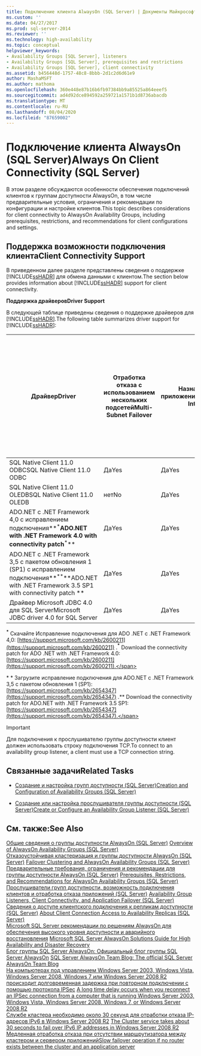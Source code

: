 ```yaml
---
title: Подключение клиента AlwaysOn (SQL Server) | Документы Майкрософт
ms.custom: ''
ms.date: 04/27/2017
ms.prod: sql-server-2014
ms.reviewer: ''
ms.technology: high-availability
ms.topic: conceptual
helpviewer_keywords:
- Availability Groups [SQL Server], listeners
- Availability Groups [SQL Server], prerequisites and restrictions
- Availability Groups [SQL Server], client connectivity
ms.assetid: b456448d-1757-48c8-8bbb-2d1c2d6d61e9
author: MashaMSFT
ms.author: mathoma
ms.openlocfilehash: 360e448e87b16b6fb97384bb9a85525a864eeef5
ms.sourcegitcommit: ad4d92dce894592a259721a1571b1d8736abacdb
ms.translationtype: MT
ms.contentlocale: ru-RU
ms.lasthandoff: 08/04/2020
ms.locfileid: "87659002"
---
```

# <a name="always-on-client-connectivity-sql-server"></a><span data-ttu-id="3ae85-102">Подключение клиента AlwaysOn (SQL Server)</span><span class="sxs-lookup"><span data-stu-id="3ae85-102">Always On Client Connectivity (SQL Server)</span></span>
  <span data-ttu-id="3ae85-103">В этом разделе обсуждаются особенности обеспечения подключений клиентов к группам доступности AlwaysOn, в том числе предварительные условия, ограничения и рекомендации по конфигурации и настройке клиентов.</span><span class="sxs-lookup"><span data-stu-id="3ae85-103">This topic describes considerations for client connectivity to AlwaysOn Availability Groups, including prerequisites, restrictions, and recommendations for client configurations and settings.</span></span>  
  
 
  
##  <a name="client-connectivity-support"></a><a name="ClientConnSupport"></a> <span data-ttu-id="3ae85-104">Поддержка возможности подключения клиента</span><span class="sxs-lookup"><span data-stu-id="3ae85-104">Client Connectivity Support</span></span>  
 <span data-ttu-id="3ae85-105">В приведенном далее разделе представлены сведения о поддержке [!INCLUDE[ssHADR](../../../includes/sshadr-md.md)] для обмена данными с клиентом.</span><span class="sxs-lookup"><span data-stu-id="3ae85-105">The section below provides information about [!INCLUDE[ssHADR](../../../includes/sshadr-md.md)] support for client connectivity.</span></span>  
  
 <span data-ttu-id="3ae85-106">**Поддержка драйверов**</span><span class="sxs-lookup"><span data-stu-id="3ae85-106">**Driver Support**</span></span>  
  
 <span data-ttu-id="3ae85-107">В следующей таблице приведены сведения о поддержке драйверов для [!INCLUDE[ssHADR](../../../includes/sshadr-md.md)].</span><span class="sxs-lookup"><span data-stu-id="3ae85-107">The following table summarizes driver support for [!INCLUDE[ssHADR](../../../includes/sshadr-md.md)]:</span></span>  
  
|<span data-ttu-id="3ae85-108">Драйвер</span><span class="sxs-lookup"><span data-stu-id="3ae85-108">Driver</span></span>|<span data-ttu-id="3ae85-109">Отработка отказа с использованием нескольких подсетей</span><span class="sxs-lookup"><span data-stu-id="3ae85-109">Multi-Subnet Failover</span></span>|<span data-ttu-id="3ae85-110">Назначение приложения</span><span class="sxs-lookup"><span data-stu-id="3ae85-110">Application Intent</span></span>|<span data-ttu-id="3ae85-111">Маршрутизация только для чтения</span><span class="sxs-lookup"><span data-stu-id="3ae85-111">Read-Only Routing</span></span>|<span data-ttu-id="3ae85-112">Переход на другой ресурс с использованием нескольких подсетей: переход на другой ресурс для конечной точки одной более быстрой подсети</span><span class="sxs-lookup"><span data-stu-id="3ae85-112">Multi-Subnet Failover: Faster Single Subnet Endpoint Failover</span></span>|<span data-ttu-id="3ae85-113">Переход на другой ресурс с использованием нескольких подсетей: разрешение именованного экземпляра для кластеризованных экземпляров SQL</span><span class="sxs-lookup"><span data-stu-id="3ae85-113">Multi-Subnet Failover: Named Instance Resolution For SQL Clustered Instances</span></span>|  
|------------|----------------------------|------------------------|------------------------|--------------------------------------------------------------------|-----------------------------------------------------------------------------------|  
|<span data-ttu-id="3ae85-114">SQL Native Client 11.0 ODBC</span><span class="sxs-lookup"><span data-stu-id="3ae85-114">SQL Native Client 11.0 ODBC</span></span>|<span data-ttu-id="3ae85-115">Да</span><span class="sxs-lookup"><span data-stu-id="3ae85-115">Yes</span></span>|<span data-ttu-id="3ae85-116">Да</span><span class="sxs-lookup"><span data-stu-id="3ae85-116">Yes</span></span>|<span data-ttu-id="3ae85-117">Да</span><span class="sxs-lookup"><span data-stu-id="3ae85-117">Yes</span></span>|<span data-ttu-id="3ae85-118">Да</span><span class="sxs-lookup"><span data-stu-id="3ae85-118">Yes</span></span>|<span data-ttu-id="3ae85-119">Да</span><span class="sxs-lookup"><span data-stu-id="3ae85-119">Yes</span></span>|  
|<span data-ttu-id="3ae85-120">SQL Native Client 11.0 OLEDB</span><span class="sxs-lookup"><span data-stu-id="3ae85-120">SQL Native Client 11.0 OLEDB</span></span>|<span data-ttu-id="3ae85-121">нет</span><span class="sxs-lookup"><span data-stu-id="3ae85-121">No</span></span>|<span data-ttu-id="3ae85-122">Да</span><span class="sxs-lookup"><span data-stu-id="3ae85-122">Yes</span></span>|<span data-ttu-id="3ae85-123">Да</span><span class="sxs-lookup"><span data-stu-id="3ae85-123">Yes</span></span>|<span data-ttu-id="3ae85-124">Нет</span><span class="sxs-lookup"><span data-stu-id="3ae85-124">No</span></span>|<span data-ttu-id="3ae85-125">нет</span><span class="sxs-lookup"><span data-stu-id="3ae85-125">No</span></span>|  
|<span data-ttu-id="3ae85-126">ADO.NET с .NET Framework 4,0 с исправлением подключения**<sup>\*</sup>**</span><span class="sxs-lookup"><span data-stu-id="3ae85-126">ADO.NET with .NET Framework 4.0 with connectivity patch**<sup>\*</sup>**</span></span> |<span data-ttu-id="3ae85-127">Да</span><span class="sxs-lookup"><span data-stu-id="3ae85-127">Yes</span></span>|<span data-ttu-id="3ae85-128">Да</span><span class="sxs-lookup"><span data-stu-id="3ae85-128">Yes</span></span>|<span data-ttu-id="3ae85-129">Да</span><span class="sxs-lookup"><span data-stu-id="3ae85-129">Yes</span></span>|<span data-ttu-id="3ae85-130">Да</span><span class="sxs-lookup"><span data-stu-id="3ae85-130">Yes</span></span>|<span data-ttu-id="3ae85-131">Да</span><span class="sxs-lookup"><span data-stu-id="3ae85-131">Yes</span></span>|  
|<span data-ttu-id="3ae85-132">ADO.NET с .NET Framework 3,5 с пакетом обновления 1 (SP1) с исправлением подключения**<sup>**</sup>\*\*</span><span class="sxs-lookup"><span data-stu-id="3ae85-132">ADO.NET with .NET Framework 3.5 SP1 with connectivity patch **<sup>**</sup>\*\*</span></span> |<span data-ttu-id="3ae85-133">Да</span><span class="sxs-lookup"><span data-stu-id="3ae85-133">Yes</span></span>|<span data-ttu-id="3ae85-134">Да</span><span class="sxs-lookup"><span data-stu-id="3ae85-134">Yes</span></span>|<span data-ttu-id="3ae85-135">Да</span><span class="sxs-lookup"><span data-stu-id="3ae85-135">Yes</span></span>|<span data-ttu-id="3ae85-136">Да</span><span class="sxs-lookup"><span data-stu-id="3ae85-136">Yes</span></span>|<span data-ttu-id="3ae85-137">Да</span><span class="sxs-lookup"><span data-stu-id="3ae85-137">Yes</span></span>|  
|<span data-ttu-id="3ae85-138">Драйвер Microsoft JDBC 4.0 для SQL Server</span><span class="sxs-lookup"><span data-stu-id="3ae85-138">Microsoft JDBC driver 4.0 for SQL Server</span></span>|<span data-ttu-id="3ae85-139">Да</span><span class="sxs-lookup"><span data-stu-id="3ae85-139">Yes</span></span>|<span data-ttu-id="3ae85-140">Да</span><span class="sxs-lookup"><span data-stu-id="3ae85-140">Yes</span></span>|<span data-ttu-id="3ae85-141">Да</span><span class="sxs-lookup"><span data-stu-id="3ae85-141">Yes</span></span>|<span data-ttu-id="3ae85-142">Да</span><span class="sxs-lookup"><span data-stu-id="3ae85-142">Yes</span></span>|<span data-ttu-id="3ae85-143">Да</span><span class="sxs-lookup"><span data-stu-id="3ae85-143">Yes</span></span>|  
  
 <span data-ttu-id="3ae85-144">**<sup>\*</sup>** Скачайте Исправление подключения для ADO .NET с .NET Framework 4,0: [https://support.microsoft.com/kb/2600211](https://support.microsoft.com/kb/2600211) .</span><span class="sxs-lookup"><span data-stu-id="3ae85-144">**<sup>\*</sup>**  Download the connectivity patch for ADO .NET with .NET Framework 4.0: [https://support.microsoft.com/kb/2600211](https://support.microsoft.com/kb/2600211).</span></span>  
  
 <span data-ttu-id="3ae85-145">**<sup>**</sup>\* \* Загрузите исправление подключения для ADO.NET с .NET Framework 3,5 с пакетом обновления 1 (SP1): [https://support.microsoft.com/kb/2654347](https://support.microsoft.com/kb/2654347) .</span><span class="sxs-lookup"><span data-stu-id="3ae85-145">**<sup>**</sup>\*\*  Download the connectivity patch for ADO.NET with .NET Framework 3.5 SP1: [https://support.microsoft.com/kb/2654347](https://support.microsoft.com/kb/2654347).</span></span>  
  
> [!IMPORTANT]  
>  <span data-ttu-id="3ae85-146">Для подключения к прослушивателю группы доступности клиент должен использовать строку подключения TCP.</span><span class="sxs-lookup"><span data-stu-id="3ae85-146">To connect to an availability group listener, a client must use a TCP connection string.</span></span>  
  
##  <a name="related-tasks"></a><a name="RelatedTasks"></a> <span data-ttu-id="3ae85-147">Связанные задачи</span><span class="sxs-lookup"><span data-stu-id="3ae85-147">Related Tasks</span></span>  
  
-   [<span data-ttu-id="3ae85-148">Создание и настройка групп доступности (SQL Server)</span><span class="sxs-lookup"><span data-stu-id="3ae85-148">Creation and Configuration of Availability Groups &#40;SQL Server&#41;</span></span>](creation-and-configuration-of-availability-groups-sql-server.md)  
  
-   [<span data-ttu-id="3ae85-149">Создание или настройка прослушивателя группы доступности (SQL Server)</span><span class="sxs-lookup"><span data-stu-id="3ae85-149">Create or Configure an Availability Group Listener &#40;SQL Server&#41;</span></span>](create-or-configure-an-availability-group-listener-sql-server.md)  
  

  
## <a name="see-also"></a><span data-ttu-id="3ae85-150">См. также:</span><span class="sxs-lookup"><span data-stu-id="3ae85-150">See Also</span></span>  
 <span data-ttu-id="3ae85-151">[Общие сведения о группы доступности AlwaysOn &#40;SQL Server&#41;](overview-of-always-on-availability-groups-sql-server.md) </span><span class="sxs-lookup"><span data-stu-id="3ae85-151">[Overview of AlwaysOn Availability Groups &#40;SQL Server&#41;](overview-of-always-on-availability-groups-sql-server.md) </span></span>  
 <span data-ttu-id="3ae85-152">[Отказоустойчивая кластеризация и группы доступности AlwaysOn &#40;SQL Server&#41;](failover-clustering-and-always-on-availability-groups-sql-server.md) </span><span class="sxs-lookup"><span data-stu-id="3ae85-152">[Failover Clustering and AlwaysOn Availability Groups &#40;SQL Server&#41;](failover-clustering-and-always-on-availability-groups-sql-server.md) </span></span>  
 <span data-ttu-id="3ae85-153">[Предварительные требования, ограничения и рекомендации для группы доступности AlwaysOn &#40;SQL Server&#41;](prereqs-restrictions-recommendations-always-on-availability.md) </span><span class="sxs-lookup"><span data-stu-id="3ae85-153">[Prerequisites, Restrictions, and Recommendations for AlwaysOn Availability Groups &#40;SQL Server&#41;](prereqs-restrictions-recommendations-always-on-availability.md) </span></span>  
 <span data-ttu-id="3ae85-154">[Прослушиватели групп доступности, возможность подключения клиентов и отработка отказа приложений (SQL Server)](../../listeners-client-connectivity-application-failover.md) </span><span class="sxs-lookup"><span data-stu-id="3ae85-154">[Availability Group Listeners, Client Connectivity, and Application Failover &#40;SQL Server&#41;](../../listeners-client-connectivity-application-failover.md) </span></span>  
 <span data-ttu-id="3ae85-155">[Сведения о доступе клиентского подключения к репликам доступности (SQL Server)](about-client-connection-access-to-availability-replicas-sql-server.md) </span><span class="sxs-lookup"><span data-stu-id="3ae85-155">[About Client Connection Access to Availability Replicas &#40;SQL Server&#41;](about-client-connection-access-to-availability-replicas-sql-server.md) </span></span>  
 <span data-ttu-id="3ae85-156">[Microsoft SQL Server рекомендации по решениям AlwaysOn для обеспечения высокого уровня доступности и аварийного восстановления](https://go.microsoft.com/fwlink/?LinkId=227600) </span><span class="sxs-lookup"><span data-stu-id="3ae85-156">[Microsoft SQL Server AlwaysOn Solutions Guide for High Availability and Disaster Recovery](https://go.microsoft.com/fwlink/?LinkId=227600) </span></span>  
 <span data-ttu-id="3ae85-157">[Блог группы SQL Server AlwaysOn: Официальный блог группы SQL Server AlwaysOn](https://blogs.msdn.com/b/sqlalwayson/) </span><span class="sxs-lookup"><span data-stu-id="3ae85-157">[SQL Server AlwaysOn Team Blog: The official SQL Server AlwaysOn Team Blog](https://blogs.msdn.com/b/sqlalwayson/) </span></span>  
 <span data-ttu-id="3ae85-158">[На компьютерах под управлением Windows Server 2003, Windows Vista, Windows Server 2008, Windows 7 или Windows Server 2008 R2 происходит долговременная задержка при повторном подключении с помощью протокола IPSec](https://support.microsoft.com/kb/980915) </span><span class="sxs-lookup"><span data-stu-id="3ae85-158">[A long time delay occurs when you reconnect an IPSec connection from a computer that is running Windows Server 2003, Windows Vista, Windows Server 2008, Windows 7, or Windows Server 2008 R2](https://support.microsoft.com/kb/980915) </span></span>  
 <span data-ttu-id="3ae85-159">[Службе кластера необходимо около 30 секунд для отработки отказа IP-адресов IPv6 в Windows Server 2008 R2](https://support.microsoft.com/kb/2578113) </span><span class="sxs-lookup"><span data-stu-id="3ae85-159">[The Cluster service takes about 30 seconds to fail over IPv6 IP addresses in Windows Server 2008 R2](https://support.microsoft.com/kb/2578113) </span></span>  
 [<span data-ttu-id="3ae85-160">Медленная отработка отказа при отсутствии маршрутизатора между кластером и сервером приложений</span><span class="sxs-lookup"><span data-stu-id="3ae85-160">Slow failover operation if no router exists between the cluster and an application server</span></span>](https://support.microsoft.com/kb/2582281)  
  
  
